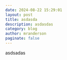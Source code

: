 ```yaml
---
date: 2024-08-22 15:29:01
layout: post
title: asdasda
description: asdasdas
category: blog
author: mranderson
paginate: false
---
```

a﻿sdsadas